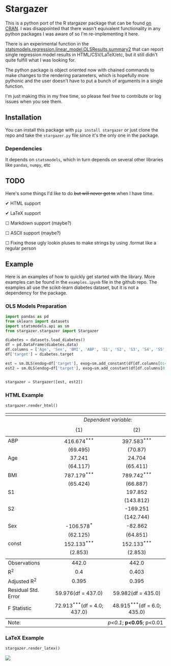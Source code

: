 # Stargazer

This is a python port of the R stargazer package that can be found [on CRAN](https://CRAN.R-project.org/package=stargazer). I was disappointed that there wasn't equivalent functionality in any python packages I was aware of so I'm re-implementing it here.

There is an experimental function in the [statsmodels.regression.linear_model.OLSResults.summary2](http://www.statsmodels.org/dev/generated/statsmodels.regression.linear_model.OLSResults.summary2.html) that can report single regression model results in HTML/CSV/LaTeX/etc, but it still didn't quite fulfill what I was looking for.

The python package is object oriented now with chained commands to make changes to the rendering parameters, which is hopefully more pythonic and the user doesn't have to put a bunch of arguments in a single function.

I'm just making this in my free time, so please feel free to contribute or log issues when you see them.

## Installation

You can install this package with `pip install stargazer` or just clone the repo and take the `stargazer.py` file since it's the only one in the package.

### Dependencies

It depends on `statsmodels`, which in turn depends on several other libraries like `pandas`, `numpy`, etc

## TODO

Here's some things I'd like to do ~~but will never get to~~ when I have time.

✔ HTML support

✔ LaTeX support

☐ Markdown support (maybe?)

☐ ASCII support (maybe?)

☐ Fixing those ugly lookin pluses to make strings by using .format like a regular person


## Example

Here is an examples of how to quickly get started with the library. More examples can be found in the `examples.ipynb` file in the github repo. The examples all use the scikit-learn diabetes dataset, but it is not a dependency for the package.

### OLS Models Preparation

```python
import pandas as pd
from sklearn import datasets
import statsmodels.api as sm
from stargazer.stargazer import Stargazer

diabetes = datasets.load_diabetes()
df = pd.DataFrame(diabetes.data)
df.columns = ['Age', 'Sex', 'BMI', 'ABP', 'S1', 'S2', 'S3', 'S4', 'S5', 'S6']
df['target'] = diabetes.target

est = sm.OLS(endog=df['target'], exog=sm.add_constant(df[df.columns[0:4]])).fit()
est2 = sm.OLS(endog=df['target'], exog=sm.add_constant(df[df.columns[0:6]])).fit()


stargazer = Stargazer([est, est2])
```

### HTML Example

```python
stargazer.render_html()
```

<table style="text-align:center"><tr><td colspan="3" style="border-bottom: 1px solid black"></td></tr><td style="text-align:left"></td><td colspan="2"><em>Dependent variable:</em></td></tr><tr><td style="text-align:left"><tr><td style="text-align:left"></td><td>(1)</td><td>(2)</td></tr><td colspan="3" style="border-bottom: 1px solid black"><tr><td style="text-align:left">ABP</td><td>416.674<sup>***</sup></td><td>397.583<sup>***</sup></td></tr><tr><td style="text-align:left"></td><td>(69.495)</td><td>(70.87)</td></tr><tr><td style="text-align:left">Age</td><td>37.241<sup></sup></td><td>24.704<sup></sup></td></tr><tr><td style="text-align:left"></td><td>(64.117)</td><td>(65.411)</td></tr><tr><td style="text-align:left">BMI</td><td>787.179<sup>***</sup></td><td>789.742<sup>***</sup></td></tr><tr><td style="text-align:left"></td><td>(65.424)</td><td>(66.887)</td></tr><tr><td style="text-align:left">S1</td><td></td><td>197.852<sup></sup></td></tr><tr><td style="text-align:left"></td><td></td><td>(143.812)</td></tr><tr><td style="text-align:left">S2</td><td></td><td>-169.251<sup></sup></td></tr><tr><td style="text-align:left"></td><td></td><td>(142.744)</td></tr><tr><td style="text-align:left">Sex</td><td>-106.578<sup>*</sup></td><td>-82.862<sup></sup></td></tr><tr><td style="text-align:left"></td><td>(62.125)</td><td>(64.851)</td></tr><tr><td style="text-align:left">const</td><td>152.133<sup>***</sup></td><td>152.133<sup>***</sup></td></tr><tr><td style="text-align:left"></td><td>(2.853)</td><td>(2.853)</td></tr><td colspan="3" style="border-bottom: 1px solid black"></td></tr><tr><td style="text-align: left">Observations</td><td>442.0</td><td>442.0</td></tr><tr><td style="text-align: left">R<sup>2</sup></td><td>0.4</td><td>0.403</td></tr><tr><td style="text-align: left">Adjusted R<sup>2</sup></td><td>0.395</td><td>0.395</td></tr><tr><td style="text-align: left">Residual Std. Error</td><td>59.976(df = 437.0)</td><td>59.982(df = 435.0)</td></tr><tr><td style="text-align: left">F Statistic</td><td>72.913<sup>***</sup>(df = 4.0; 437.0)</td><td>48.915<sup>***</sup>(df = 6.0; 435.0)</td></tr><td colspan="3" style="border-bottom: 1px solid black"></td></tr><tr><td style="text-align: left">Note:</td><td colspan="2" style="text-align: right"><em>p<0.1</em>; <b>p<0.05</b>; p<0.01</td></tr></table>

### LaTeX Example

```python
stargazer.render_latex()
```

![](latex_example.png)
